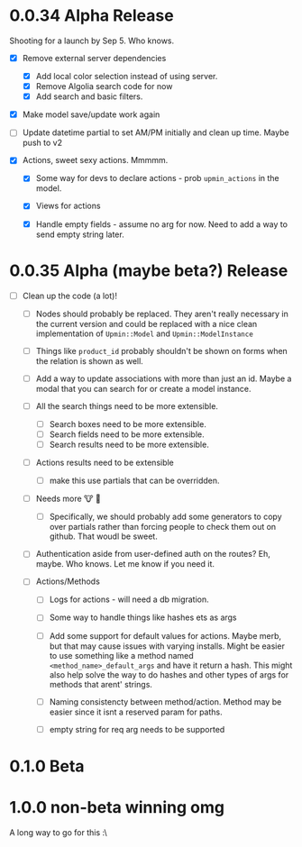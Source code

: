 # 0.0.34 Alpha Release
Shooting for a launch by Sep 5. Who knows.

- [x] Remove external server dependencies
  - [x] Add local color selection instead of using server.
  - [x] Remove Algolia search code for now
  - [x] Add search and basic filters.

- [x] Make model save/update work again

- [ ] Update datetime partial to set AM/PM initially and clean up time. Maybe push to v2

- [x] Actions, sweet sexy actions. Mmmmm.
  - [x] Some way for devs to declare actions - prob `upmin_actions` in the model.
  - [x] Views for actions
  - [x] Handle empty fields - assume no arg for now. Need to add a way to send empty string later.


# 0.0.35 Alpha (maybe beta?) Release

- [ ] Clean up the code (a lot)!
  - [ ] Nodes should probably be replaced. They aren't really necessary in the current version and could be replaced with a nice clean implementation of `Upmin::Model` and `Upmin::ModelInstance`

  - [ ] Things like `product_id` probably shouldn't be shown on forms when the relation is shown as well.

  - [ ] Add a way to update associations with more than just an id. Maybe a modal that you can search for or create a model instance.

  - [ ] All the search things need to be more extensible.
    - [ ] Search boxes need to be more extensible.
    - [ ] Search fields need to be more extensible.
    - [ ] Search results need to be more extensible.

  - [ ] Actions results need to be extensible
    - [ ] make this use partials that can be overridden.


  - [ ] Needs more :cow: :bell:
    - [ ] Specifically, we should probably add some generators to copy over partials rather than forcing people to check them out on github. That woudl be sweet.

  - [ ] Authentication aside from user-defined auth on the routes? Eh, maybe. Who knows. Let me know if you need it.


  - [ ] Actions/Methods
    - [ ] Logs for actions - will need a db migration.
    - [ ] Some way to handle things like hashes ets as args
    - [ ] Add some support for default values for actions. Maybe merb, but that may cause issues with varying installs. Might be easier to use something like a method named `<method_name>_default_args` and have it return a hash. This might also help solve the way to do hashes and other types of args for methods that arent' strings.
    - [ ] Naming consistencty between method/action. Method may be easier since it isnt a reserved param for paths.
    - [ ] empty string for req arg needs to be supported


# 0.1.0 Beta

# 1.0.0 non-beta winning omg

A long way to go for this :\
